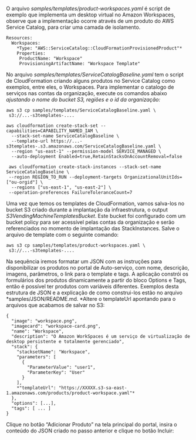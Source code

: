 O arquivo *samples/templates/product-workspaces.yaml* é script de exemplo que implementa um desktop virtual no Amazon Workspaces, observe que a implementação ocorre através de um produto do AWS Service Catalog, para criar uma camada de isolamento.
```
Resources:
  Workspaces:
    *Type: "AWS::ServiceCatalog::CloudFormationProvisionedProduct"*
    Properties:
     ProductName: "Workspace"
     ProvisioningArtifactName: "Workspace Template"
```
No arquivo *samples/templates/ServiceCatalogBaseline.yaml* tem o script de CloudFormation criando alguns produtos no Service Catalog como exemplos, entre eles, o Workspaces. Para implementar o catalogo de serviços nas contas da organização, execute os comandos abaixo *ajustando o nome do bucket S3, regiões e o id da organização:*
```
aws s3 cp samples/templates/ServiceCatalogBaseline.yaml \
 s3://...-s3templates-....
 
aws cloudformation create-stack-set --capabilities=CAPABILITY_NAMED_IAM \
  --stack-set-name ServiceCatalogBaseline \
  --template-url https://...-s3templates-.s3.amazonaws.com/ServiceCatalogBaseline.yaml \
  --region "us-east-1" --permission-model SERVICE_MANAGED \
  --auto-deployment Enabled=true,RetainStacksOnAccountRemoval=false
  
 aws cloudformation create-stack-instances --stack-set-name ServiceCatalogBaseline \
 --region REGION_TO_RUN --deployment-targets OrganizationalUnitIds=["ou-orgid"] \
  --regions ["us-east-1", "us-east-2"] \
 --operation-preferences FailureToleranceCount=7
```
Uma vez que temos os templates de CloudFormation, vamos salva-los no bucket S3 criado durante a implantação da infraestrutura, o output *S3VendingMachineTemplatesBucket*. Este bucket foi configurado com um bucket policy para ser acessível pelas contas da organização e serão referenciados no momento de implantação das StackInstances. Salve o arquivo de template com o seguinte comando:
```
aws s3 cp samples/templates/product-workspaces.yaml \
 s3://...-s3templates-....
```
Na sequência iremos formatar um JSON com as instruções para disponibilizar os produtos no portal de Auto-serviço, com nome, descrição, imagens, parâmetros, o link para o template e tags. A aplicação constrói os formulários dos produtos dinamicamente a partir do bloco Options e Tags, então é possível ter produtos com variáveis diferentes. Exemplos desta estrutura de JSON e a explicação de como construi-los estão no arquivo *samples/JSON/README.md. *Altere o templateUrl apontando para o arquivos que acabamos de salvar no S3:

```
{
  "image": "workspace.png",
  "imagecard": "workspace-card.png",
  "name": "Workspace",
  "description": "O Amazon WorkSpaces é um serviço de virtualização de desktop persistente e totalmente gerenciado",
  "stack": {
    "stacksetName": "Workspace",
    "parameters": [
      {
        "ParameterValue": "user1",
        "ParameterKey": "User"
      }
    ],
    *"templateUrl": "https://XXXXX.s3-sa-east-1.amazonaws.com/products/product-workspace.yaml"*
  },
  "options": [...],
  "tags": [ ... ]
}
```

Clique no botão “Adicionar Produto” na tela principal do portal, insira o conteúdo do JSON criado no passo anterior e clique no botão Incluir:
